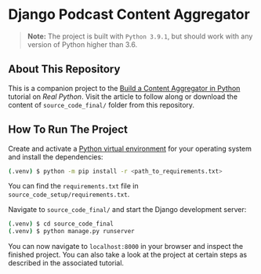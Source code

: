 # Django Podcast Content Aggregator

> **Note:** The project is built with `Python 3.9.1`, but should work with any version of Python higher than 3.6.

## About This Repository

This is a companion project to the [Build a Content Aggregator in Python](https://realpython.com/build-a-content-aggregator-python/) tutorial on _Real Python_.
Visit the article to follow along or download the content of `source_code_final/` folder from this repository.

## How To Run The Project

Create and activate a [Python virtual environment](https://realpython.com/python-virtual-environments-a-primer/) for your operating system and install the dependencies:

```bash
(.venv) $ python -m pip install -r <path_to_requirements.txt>
```

You can find the `requirements.txt` file in `source_code_setup/requirements.txt`.

Navigate to `source_code_final/` and start the Django development server:

```bash
(.venv) $ cd source_code_final
(.venv) $ python manage.py runserver
```

You can now navigate to `localhost:8000` in your browser and inspect the finished project. You can also take a look at the project at certain steps as described in the associated tutorial.

